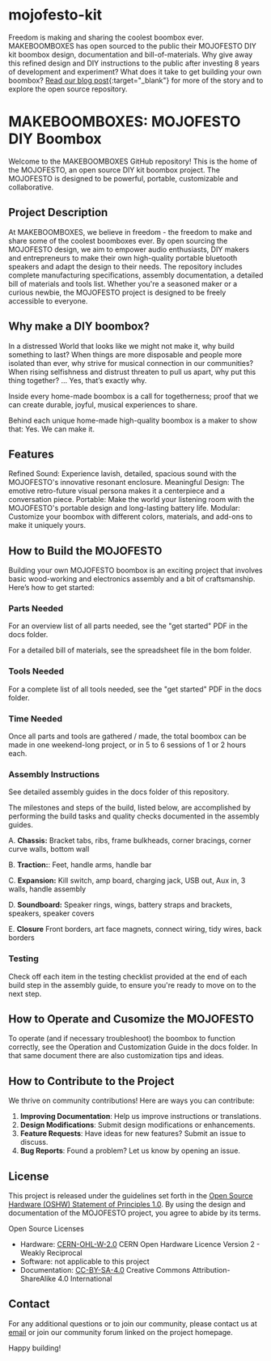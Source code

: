 # mojofesto-kit
Freedom is making and sharing the coolest boombox ever. MAKEBOOMBOXES has open sourced to the public their MOJOFESTO DIY kit boombox design, documentation and bill-of-materials. Why give away this refined design and DIY instructions to the public after investing 8 years of development and experiment? What does it take to get building your own boombox? [Read our blog post](https://makeboomboxes.com/blogs/news/we-open-sourced-our-boombox-design){:target="_blank"} for more of the story and to explore the open source repository.



# MAKEBOOMBOXES: MOJOFESTO DIY Boombox

Welcome to the MAKEBOOMBOXES GitHub repository! This is the home of the MOJOFESTO, an open source DIY kit boombox project. The MOJOFESTO is designed to be powerful, portable, customizable and collaborative. 

## Project Description

At MAKEBOOMBOXES, we believe in freedom - the freedom to make and share some of the coolest boomboxes ever. By open sourcing the MOJOFESTO design, we aim to empower audio enthusiasts, DIY makers and entrepreneurs to make their own high-quality portable bluetooth speakers and adapt the design to their needs. The repository includes complete manufacturing specifications, assembly documentation, a detailed bill of materials and tools list. Whether you're a seasoned maker or a curious newbie, the MOJOFESTO project is designed to be freely accessible to everyone.

## Why make a DIY boombox?

In a distressed World that looks like we might not make it, why build something to last? When things are more disposable and people more isolated than ever, why strive for musical connection in our communities? When rising selfishness and distrust threaten to pull us apart, why put this thing together? … Yes, that’s exactly why. 

Inside every home-made boombox is a call for togetherness; proof that we can create durable, joyful, musical experiences to share. 

Behind each unique home-made high-quality boombox is a maker to show that: Yes. We can make it.

## Features
Refined Sound: Experience lavish, detailed, spacious sound with the MOJOFESTO's innovative resonant enclosure.
Meaningful Design: The emotive retro-future visual persona makes it a centerpiece and a conversation piece.
Portable: Make the world your listening room with the MOJOFESTO's portable design and long-lasting battery life.
Modular: Customize your boombox with different colors, materials, and add-ons to make it uniquely yours.

## How to Build the MOJOFESTO

Building your own MOJOFESTO boombox is an exciting project that involves basic wood-working and electronics assembly and a bit of craftsmanship. Here’s how to get started:

### Parts Needed

For an overview list of all parts needed, see the "get started" PDF in the docs folder.

For a detailed bill of materials, see the spreadsheet file in the bom folder.

### Tools Needed

For a complete list of all tools needed, see the "get started" PDF in the docs folder.

### Time Needed

Once all parts and tools are gathered / made, the total boombox can be made in one weekend-long project, or in 5 to 6 sessions of 1 or 2 hours each. 

### Assembly Instructions

See detailed assembly guides in the docs folder of this repository. 

The milestones and steps of the build, listed below, are accomplished by performing the build tasks and quality checks documented in the assembly guides.

A. **Chassis:** Bracket tabs, ribs, frame bulkheads, corner bracings, corner curve walls, bottom wall

B. **Traction:**: Feet, handle arms, handle bar

C. **Expansion:** Kill switch, amp board, charging jack, USB  out, Aux in, 3 walls, handle assembly 

D. **Soundboard:** Speaker rings, wings, battery straps and brackets, speakers, speaker covers

E. **Closure** Front borders, art face magnets, connect wiring, tidy wires, back borders

### Testing

Check off each item in the testing checklist provided at the end of each build step in the assembly guide, to ensure you're ready to move on to the next step.

## How to Operate and Cusomize the MOJOFESTO

To operate (and if necessary troubleshoot) the boombox to function correctly, see the Operation and Customization Guide in the docs folder. In that same document there are also customization tips and ideas.

## How to Contribute to the Project

We thrive on community contributions! Here are ways you can contribute:

1. **Improving Documentation**: Help us improve instructions or translations.
2. **Design Modifications**: Submit design modifications or enhancements.
3. **Feature Requests**: Have ideas for new features? Submit an issue to discuss.
4. **Bug Reports**: Found a problem? Let us know by opening an issue.

## License

This project is released under the guidelines set forth in the [Open Source Hardware (OSHW) Statement of Principles 1.0](https://www.oshwa.org/definition/). By using the design and documentation of the MOJOFESTO project, you agree to abide by its terms.

Open Source Licenses

- Hardware: [CERN-OHL-W-2.0](CERN-OHL-W-2.0.md) CERN Open Hardware Licence Version 2 - Weakly Reciprocal
- Software: not applicable to this project
- Documentation: [CC-BY-SA-4.0](CC-BY-SA-4.0.md) Creative Commons Attribution-ShareAlike 4.0 International

## Contact

For any additional questions or to join our community, please contact us at [email](mailto:gitadmin@makeboomboxes.org) or join our community forum linked on the project homepage.

Happy building!
